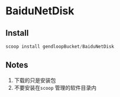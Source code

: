 # BaiduNetDisk

## Install

```powershell
scoop install gendloopBucket/BaiduNetDisk
```

## Notes

1. 下载的只是安装包
2. 不要安装在`scoop` 管理的软件目录内
